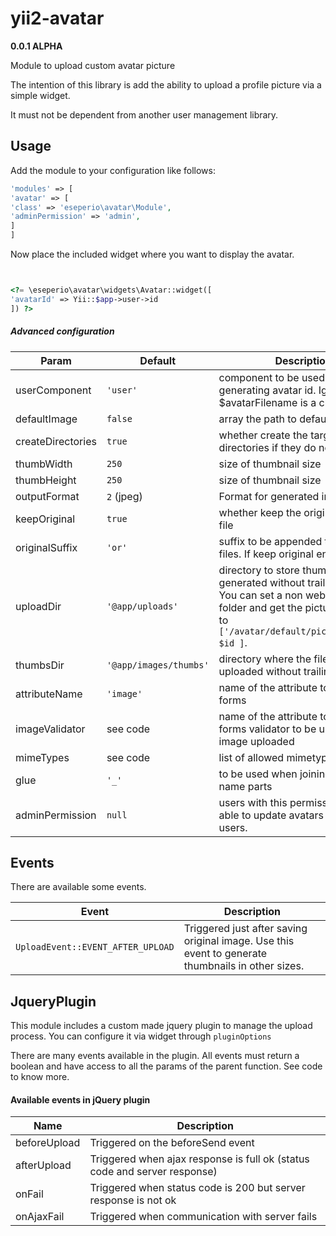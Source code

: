# yii2-avatar
**0.0.1 ALPHA**

Module to upload custom avatar picture

The intention of this library is add the ability to upload a profile picture via a simple widget.

It must not be dependent from another user management library.



## Usage

Add the module to your configuration like follows:
```php
'modules' => [
'avatar' => [
'class' => 'eseperio\avatar\Module',
'adminPermission' => 'admin',
]
]
```

Now place the included widget where you want to display the avatar.

```php


<?= \eseperio\avatar\widgets\Avatar::widget([
'avatarId' => Yii::$app->user->id
]) ?>


```

##### Advanced configuration

|Param|Default|Description|
|-----|-------|-----------|
|userComponent|`'user'`|  component to be used when generating avatar id. Ignored if $avatarFilename is a closure|
|defaultImage|`false`|array the path to default image|
|createDirectories|`true`|  whether create the target directories if they do not exists.|
|thumbWidth|`250`|  size of thumbnail size|
|thumbHeight|`250`|  size of thumbnail size|
|outputFormat|`2` (jpeg)| Format for generated images
|keepOriginal|`true`|  whether keep the original uploaded file|
|originalSuffix|`'or'`|  suffix to be appended to original files. If keep original enabled|
|uploadDir|`'@app/uploads'`|  directory to store thumbs generated without trailing slash. You can set a non web visible folder and get the pictures via link to `['/avatar/default/picture','id'=> $id ]`.|
|thumbsDir|`'@app/images/thumbs'`|  directory where the files will be uploaded without trailing slash|
|attributeName|`'image'`|  name of the attribute to be used on forms|
|imageValidator|see code|  name of the attribute to be used on forms validator to be used for image uploaded|
|mimeTypes|see code| list of allowed mimetypes|
|glue|`'_'`|  to be used when joining avatar name parts|
|adminPermission|`null`|  users with this permissions will be able to update avatars from other users.|
## Events

There are available some events.

| Event | Description |
|-------|-------------|
|`UploadEvent::EVENT_AFTER_UPLOAD`| Triggered just after saving original image. Use this event to generate thumbnails in other sizes.


## JqueryPlugin

This module includes a custom made jquery plugin to manage the upload process.
You can configure it via widget through `pluginOptions`

There are many events available in the plugin. All events must return a boolean
and have access to all the params of the parent function. See code to know more.

#### Available events in jQuery plugin
|Name|Description|
|----|-----------|
|beforeUpload|Triggered on the beforeSend event|
|afterUpload|Triggered when ajax response is full ok (status code and server response)|
|onFail|Triggered when status code is 200 but server response is not ok|
|onAjaxFail|Triggered when communication with server fails|

